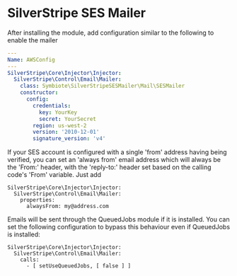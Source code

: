 # SilverStripe SES Mailer

After installing the module, add configuration similar to the following
to enable the mailer

```yml
---
Name: AWSConfig
---
SilverStripe\Core\Injector\Injector:
  SilverStripe\Control\Email\Mailer:
    class: Symbiote\SilverStripeSESMailer\Mail\SESMailer
    constructor:
      config:
        credentials:
          key: YourKey
          secret: YourSecret
        region: us-west-2
        version: '2010-12-01'
        signature_version: 'v4'
```


If your SES account is configured with a single 'from' address having being
verified, you can set an 'always from' email address which will always be the
'From:' header, with the 'reply-to:' header set based on the calling code's
'From' variable. Just add

```
SilverStripe\Core\Injector\Injector:
  SilverStripe\Control\Email\Mailer:
    properties:
      alwaysFrom: my@address.com
```

Emails will be sent through the QueuedJobs module if it is installed. You can
set the following configuration to bypass this behaviour even if QueuedJobs is
installed:

```
SilverStripe\Core\Injector\Injector:
  SilverStripe\Control\Email\Mailer:
    calls:
      - [ setUseQueuedJobs, [ false ] ]
```
